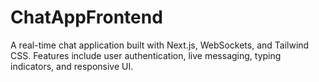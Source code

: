 # ChatAppFrontend
A real-time chat application built with Next.js, WebSockets, and Tailwind CSS. Features include user authentication, live messaging, typing indicators, and responsive UI.
